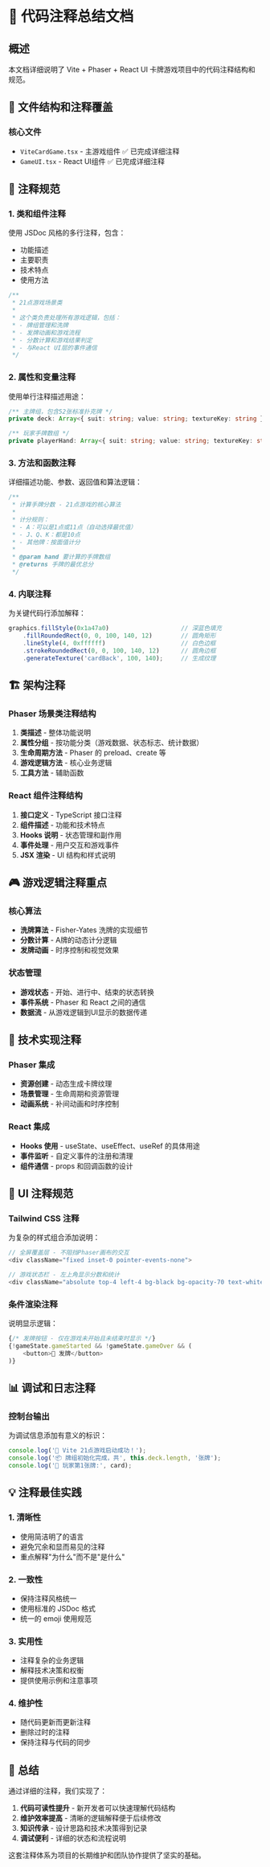 # 📝 代码注释总结文档

## 概述

本文档详细说明了 Vite + Phaser + React UI 卡牌游戏项目中的代码注释结构和规范。

## 📁 文件结构和注释覆盖

### 核心文件
- `ViteCardGame.tsx` - 主游戏组件 ✅ 已完成详细注释
- `GameUI.tsx` - React UI组件 ✅ 已完成详细注释

## 🎯 注释规范

### 1. 类和组件注释
使用 JSDoc 风格的多行注释，包含：
- 功能描述
- 主要职责
- 技术特点
- 使用方法

```typescript
/**
 * 21点游戏场景类
 * 
 * 这个类负责处理所有游戏逻辑，包括：
 * - 牌组管理和洗牌
 * - 发牌动画和游戏流程
 * - 分数计算和游戏结果判定
 * - 与React UI层的事件通信
 */
```

### 2. 属性和变量注释
使用单行注释描述用途：

```typescript
/** 主牌组，包含52张标准扑克牌 */
private deck: Array<{ suit: string; value: string; textureKey: string }> = [];

/** 玩家手牌数组 */
private playerHand: Array<{ suit: string; value: string; textureKey: string }> = [];
```

### 3. 方法和函数注释
详细描述功能、参数、返回值和算法逻辑：

```typescript
/**
 * 计算手牌分数 - 21点游戏的核心算法
 * 
 * 计分规则：
 * - A：可以是1点或11点（自动选择最优值）
 * - J、Q、K：都是10点
 * - 其他牌：按面值计分
 * 
 * @param hand 要计算的手牌数组
 * @returns 手牌的最优总分
 */
```

### 4. 内联注释
为关键代码行添加解释：

```typescript
graphics.fillStyle(0x1a47a0)                    // 深蓝色填充
    .fillRoundedRect(0, 0, 100, 140, 12)        // 圆角矩形
    .lineStyle(4, 0xffffff)                     // 白色边框
    .strokeRoundedRect(0, 0, 100, 140, 12)      // 圆角边框
    .generateTexture('cardBack', 100, 140);     // 生成纹理
```

## 🏗️ 架构注释

### Phaser 场景类注释结构
1. **类描述** - 整体功能说明
2. **属性分组** - 按功能分类（游戏数据、状态标志、统计数据）
3. **生命周期方法** - Phaser 的 preload、create 等
4. **游戏逻辑方法** - 核心业务逻辑
5. **工具方法** - 辅助函数

### React 组件注释结构
1. **接口定义** - TypeScript 接口注释
2. **组件描述** - 功能和技术特点
3. **Hooks 说明** - 状态管理和副作用
4. **事件处理** - 用户交互和游戏事件
5. **JSX 渲染** - UI 结构和样式说明

## 🎮 游戏逻辑注释重点

### 核心算法
- **洗牌算法** - Fisher-Yates 洗牌的实现细节
- **分数计算** - A牌的动态计分逻辑
- **发牌动画** - 时序控制和视觉效果

### 状态管理
- **游戏状态** - 开始、进行中、结束的状态转换
- **事件系统** - Phaser 和 React 之间的通信
- **数据流** - 从游戏逻辑到UI显示的数据传递

## 🔧 技术实现注释

### Phaser 集成
- **资源创建** - 动态生成卡牌纹理
- **场景管理** - 生命周期和资源管理
- **动画系统** - 补间动画和时序控制

### React 集成
- **Hooks 使用** - useState、useEffect、useRef 的具体用途
- **事件监听** - 自定义事件的注册和清理
- **组件通信** - props 和回调函数的设计

## 🎨 UI 注释规范

### Tailwind CSS 注释
为复杂的样式组合添加说明：

```typescript
// 全屏覆盖层 - 不阻挡Phaser画布的交互
<div className="fixed inset-0 pointer-events-none">

// 游戏状态栏 - 左上角显示分数和统计
<div className="absolute top-4 left-4 bg-black bg-opacity-70 text-white p-4 rounded-lg pointer-events-auto">
```

### 条件渲染注释
说明显示逻辑：

```typescript
{/* 发牌按钮 - 仅在游戏未开始且未结束时显示 */}
{!gameState.gameStarted && !gameState.gameOver && (
    <button>🎴 发牌</button>
)}
```

## 📊 调试和日志注释

### 控制台输出
为调试信息添加有意义的标识：

```typescript
console.log('🚀 Vite 21点游戏启动成功！');
console.log('📦 牌组初始化完成，共', this.deck.length, '张牌');
console.log('🎴 玩家第1张牌:', card);
```

## 💡 注释最佳实践

### 1. 清晰性
- 使用简洁明了的语言
- 避免冗余和显而易见的注释
- 重点解释"为什么"而不是"是什么"

### 2. 一致性
- 保持注释风格统一
- 使用标准的 JSDoc 格式
- 统一的 emoji 使用规范

### 3. 实用性
- 注释复杂的业务逻辑
- 解释技术决策和权衡
- 提供使用示例和注意事项

### 4. 维护性
- 随代码更新而更新注释
- 删除过时的注释
- 保持注释与代码的同步

## 🎯 总结

通过详细的注释，我们实现了：

1. **代码可读性提升** - 新开发者可以快速理解代码结构
2. **维护效率提高** - 清晰的逻辑解释便于后续修改
3. **知识传承** - 设计思路和技术决策得到记录
4. **调试便利** - 详细的状态和流程说明

这套注释体系为项目的长期维护和团队协作提供了坚实的基础。 